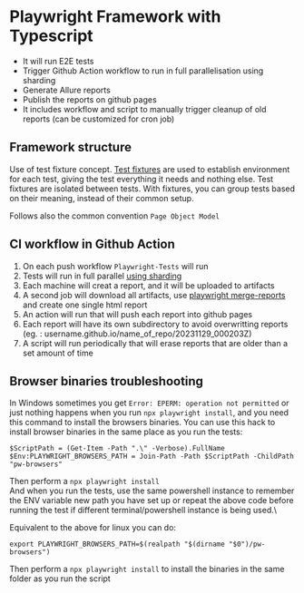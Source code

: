 # Playwright Framework with Typescript

- It will run E2E tests 
- Trigger Github Action workflow to run in full parallelisation using sharding 
- Generate Allure reports
- Publish the reports on github pages
- It includes workflow and script to manually trigger cleanup of old reports (can be customized for cron job)

## Framework structure

Use of test fixture concept. [Test fixtures](https://playwright.dev/docs/test-fixtures#introduction) are used to establish environment for each test, giving the test everything it needs and nothing else. Test fixtures are isolated between tests. With fixtures, you can group tests based on their meaning, instead of their common setup.

Follows also the common convention `Page Object Model`

## CI workflow in Github Action

1. On each push workflow `Playwright-Tests` will run
2. Tests will run in full parallel [using sharding](https://playwright.dev/docs/test-sharding)
3. Each machine will creat a report, and it will be uploaded to artifacts
4. A second job will download all artifacts, use [playwright merge-reports](https://playwright.dev/docs/test-sharding#merging-reports-from-multiple-shards) and create one single html report
5. An action will run that will push each report into github pages
6. Each report will have its own subdirectory to avoid overwritting reports (eg. : username.github.io/name_of_repo/20231129_000203Z)
7. A script will run periodically that will erase reports that are older than a set amount of time

## Browser binaries troubleshooting 

In Windows sometimes you get `Error: EPERM: operation not permitted` or just nothing happens when you run `npx playwright install`, and you need this command to install the browsers binaries. You can use this hack to install browser binaries in the same place as you run the tests:
```
$ScriptPath = (Get-Item -Path ".\" -Verbose).FullName
$Env:PLAYWRIGHT_BROWSERS_PATH = Join-Path -Path $ScriptPath -ChildPath "pw-browsers"
```

Then perform a `npx playwright install`\
And when you run the tests, use the same powershell instance to remember the ENV variable new path you have set up or repeat the above code before running the test if different terminal/powershell instance is being used.\

Equivalent to the above for linux you can do:
```
export PLAYWRIGHT_BROWSERS_PATH=$(realpath "$(dirname "$0")/pw-browsers")
```
Then perform a `npx playwright install` to install the binaries in the same folder as you run the script

